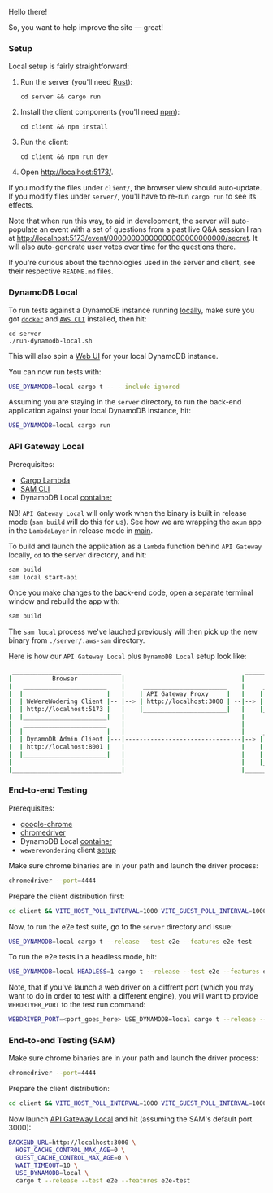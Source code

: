 Hello there!

So, you want to help improve the site — great!

### Setup

Local setup is fairly straightforward:

1. Run the server (you'll need [Rust](https://www.rust-lang.org/)):

   ```console
   cd server && cargo run
   ```

2. Install the client components (you'll need [npm](https://www.npmjs.com/)):

   ```console
   cd client && npm install
   ```

3. Run the client:

   ```console
   cd client && npm run dev
   ```

4. Open <http://localhost:5173/>.

If you modify the files under `client/`, the browser view should
auto-update. If you modify files under `server/`, you'll have to re-run
`cargo run` to see its effects.

Note that when run this way, to aid in development, the server will
auto-populate an event with a set of questions from a past live Q&A
session I ran at
<http://localhost:5173/event/00000000000000000000000000/secret>.
It will also auto-generate user votes over time for the questions there.

If you're curious about the technologies used in the server and client,
see their respective `README.md` files.

### DynamoDB Local

To run tests against a DynamoDB instance running [locally](https://docs.aws.amazon.com/amazondynamodb/latest/developerguide/DynamoDBLocal.html), make sure
you got [`docker`](https://docs.docker.com/engine/install/) and
[`AWS CLI`](https://docs.aws.amazon.com/cli/latest/userguide/getting-started-install.html#getting-started-install-instructions) installed, then hit:

```console
cd server
./run-dynamodb-local.sh
```

This will also spin a [Web UI](https://github.com/aaronshaf/dynamodb-admin?tab=readme-ov-file)
for your local DynamoDB instance.

You can now run tests with:

```sh
USE_DYNAMODB=local cargo t -- --include-ignored
```

Assuming you are staying in the `server` directory, to run the back-end application against
your local DynamoDB instance, hit:

```sh
USE_DYNAMODB=local cargo run
```

### API Gateway Local

Prerequisites:

- [Cargo Lambda](https://www.cargo-lambda.info/guide/installation.html#binary-releases)
- [SAM CLI](https://docs.aws.amazon.com/serverless-application-model/latest/developerguide/install-sam-cli.html)
- DynamoDB Local [container](#backend-with-dynamodb-local)

NB! `API Gateway Local` will only work when the binary is built in release mode (`sam build` will do this for us).
See how we are wrapping the `axum` app in the `LambdaLayer` in release mode in [main](./server/src/main.rs).

To build and launch the application as a `Lambda` function behind `API Gateway` locally, `cd` to the server
directory, and hit:

```sh
sam build
sam local start-api
```

Once you make changes to the back-end code, open a separate terminal window and rebuild the app with:

```sh
sam build
```

The `sam local` process we've lauched previously will then pick up the new binary from `./server/.aws-sam` directory.

Here is how our `API Gateway Local` plus `DynamoDB Local` setup look like:

```sh
 ______________________________                                  _______________________________________________
|           Browser            |                                |       Docker Network: wewerewondering         |
|   _______________________    |     _______________________    |     __________________________________        |
|  |                       |   |    | API Gateway Proxy     |   |    | WeWereWondering Server Container |       |
|  | WeWereWodering Client |-- |--> | http://localhost:3000 | --|--> | ports: SAM assigns dynamically   | --|   |
|  | http://localhost:5173 |   |    |_______________________|   |    |__________________________________|   |   |
|  |_______________________|   |                                |                                           |   |
|   _______________________    |                                |                                           |   |
|  |                       |   |                                |     _____________________________         |   |
|  | DynamoDB Admin Client |---|--------------------------------|--> | DynamoDB Local Container    |        |   |
|  | http://localhost:8001 |   |                                |    | ports: 127.0.0.1:8000:8000  |        |   |
|  |_______________________|   |                                |    | host: dynamodb-local        | <------|   |
|                              |                                |    |_____________________________|            |
|______________________________|                                |_______________________________________________|
```

### End-to-end Testing

Prerequisites:

- [google-chrome](https://www.google.com/chrome/)
- [chromedriver](https://googlechromelabs.github.io/chrome-for-testing/#stable)
- DynamoDB Local [container](#backend-with-dynamodb-local)
- `wewerewondering` client [setup](#setup)

Make sure chrome binaries are in your path and launch the driver process:

```sh
chromedriver --port=4444
```

Prepare the client distribution first:

```sh
cd client && VITE_HOST_POLL_INTERVAL=1000 VITE_GUEST_POLL_INTERVAL=1000 npm run build
```

Now, to run the e2e test suite, go to the `server` directory and issue:

```sh
USE_DYNAMODB=local cargo t --release --test e2e --features e2e-test
```

To run the e2e tests in a headless mode, hit:

```sh
USE_DYNAMODB=local HEADLESS=1 cargo t --release --test e2e --features e2e-test
```

Note, that if you've launch a web driver on a diffrent port (which you may want to do in order
to test with a different engine), you will want to provide `WEBDRIVER_PORT` to the test
run command:

```sh
WEBDRIVER_PORT=<port_goes_here> USE_DYNAMODB=local cargo t --release --test e2e --features e2e-test
```

### End-to-end Testing (SAM)

Make sure chrome binaries are in your path and launch the driver process:

```sh
chromedriver --port=4444
```

Prepare the client distribution:

```sh
cd client && VITE_HOST_POLL_INTERVAL=1000 VITE_GUEST_POLL_INTERVAL=1000 npm run build
```

Now launch [API Gateway Local](#api-gateway-local) and hit (assuming the SAM's
default port 3000):

```sh
BACKEND_URL=http://localhost:3000 \
  HOST_CACHE_CONTROL_MAX_AGE=0 \
  GUEST_CACHE_CONTROL_MAX_AGE=0 \
  WAIT_TIMEOUT=10 \
  USE_DYNAMODB=local \
  cargo t --release --test e2e --features e2e-test
```
